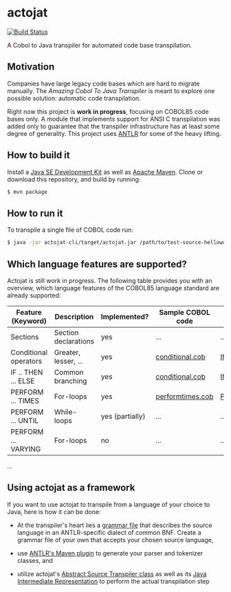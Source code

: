 # actojat
[![Build Status](https://travis-ci.org/patrickp89/actojat.svg?branch=master)](https://travis-ci.org/patrickp89/actojat)

A Cobol to Java transpiler for automated code base transpilation.


## Motivation
Companies have large legacy code bases which are hard to migrate manually. The
*Amazing Cobol To Java Transpiler* is meant to explore one possible solution: automatic
code transpilation.

Right now this project is **work in progress**, focusing on COBOL85 code bases only. A module that implements support
for ANSI C transpilation was added only to guarantee that the transpiler infrastructure has at least some degree of
generality. This project uses [ANTLR](http://www.antlr.org/) for some of the heavy lifting.


## How to build it
Install a [Java SE Development Kit](https://www.oracle.com/technetwork/java/javase/downloads/index.html) as well
as [Apache Maven](https://maven.apache.org/). Clone or download this repository, and build by running:
```bash
$ mvn package
```

## How to run it
To transpile a single file of COBOL code run:
```bash
$ java -jar actojat-cli/target/actojat.jar /path/to/test-source-helloworld.cob TestName2 my.base.pckg COBOL /tmp/ false
```

## Which language features are supported?
Actojat is still work in progress. The following table provides you with an overview, which language features of the
COBOL85 language standard are already supported:

| Feature (Keyword)     | Description          | Implemented?    | Sample COBOL code  | Generated Java Code |
| --------------------- | -------------------- | --------------- | ------------------ | ------------------- |
| Sections              | Section declarations | yes             | ...                | ...                 |
| Conditional operators | Greater, lesser, ... | yes             | [conditional.cob](actojat-cli/src/test/resources/cobol-sources/conditional.cob)   | [IfThenElseAndConditions.java](actojat-cli/src/test/resources/expected-java-sources/IfThenElseAndConditions.java)   |
| IF .. THEN ... ELSE   | Common branching     | yes             | [conditional.cob](actojat-cli/src/test/resources/cobol-sources/conditional.cob)   | [IfThenElseAndConditions.java](actojat-cli/src/test/resources/expected-java-sources/IfThenElseAndConditions.java)   |
| PERFORM ... TIMES     | For-loops            | yes             | [performtimes.cob](actojat-cli/src/test/resources/cobol-sources/performtimes.cob)   | [PerformTimes.java](actojat-cli/src/test/resources/expected-java-sources/PerformTimes.java)   |
| PERFORM ... UNTIL     | While-loops          | yes (partially) | ...                | ...                 |
| PERFORM ... VARYING   | For-loops            | no              | ...                | ...                 |

...


## Using actojat as a framework
If you want to use actojat to transpile from a language of your choice to Java, here is how it can be done:
* At the transpiler's heart lies a [grammar file](actojat-cobol-support/src/main/antlr4/de/netherspace/apps/actojat/cobol_grammar.g4)
that describes the source language in an ANTLR-specific dialect of common BNF. Create a grammar file of your own that
accepts your chosen source language,

* use [ANTLR's Maven plugin](https://www.antlr.org/api/maven-plugin/latest/) to generate your parser and tokenizer classes, and

* utilize actojat's [Abstract Source Transpiler class](actojat-transpiler/src/main/kotlin/de/netherspace/apps/actojat/AbstractSourceTranspiler.kt)
as well as its [Java Intermediate Representation](actojat-transpiler/src/main/kotlin/de/netherspace/apps/actojat/JavaIrToSourceCodeTranslator.kt)
to perform the actual transpilation step
